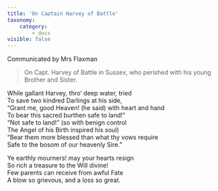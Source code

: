 ```yaml
---
title: 'On Captain Harvey of Battle'
taxonomy:
    category:
        - docs
visible: false
---
```

<div class="author">Communicated by Mrs Flaxman</div>

> On Capt. Harvey of Battle in Sussex, who perished with his young Brother and Sister.

While gallant Harvey, thro’ deep water, tried  
To save two kindred Darlings at his side,  
“Grant me, good Heaven! (he said) with heart and hand  
To bear this sacred burthen safe to land!”  
“Not safe to land!” (so with benign control  
The Angel of his Birth inspired his soul)  
“Bear them more blessed than what thy vows require  
Safe to the bosom of our heavenly Sire.”
  
Ye earthly mourners! may your hearts resign  
So rich a treasure to the Will divine!  
Few parents can receive from awful Fate  
A blow so grievous, and a loss so great.